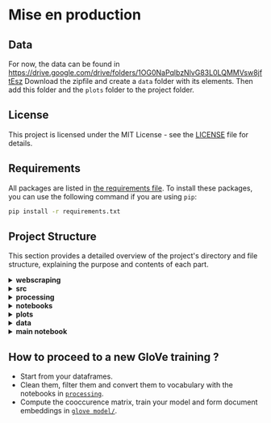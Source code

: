 # Mise en production

## Data

For now, the data can be found in https://drive.google.com/drive/folders/1OG0NaPqlbzNlvG83L0LQMMVsw8jftEsz
Download the zipfile and create a `data` folder with its elements. 
Then add this folder and the `plots` folder to the project folder.

## License
This project is licensed under the MIT License - see the [LICENSE](LICENSE) file for details.

## Requirements

All packages are listed in [the requirements file](requirements.txt). To install these packages, you can use the following command if you are using `pip`:

```bash
pip install -r requirements.txt
```

## Project Structure

This section provides a detailed overview of the project's directory and file structure, explaining the purpose and contents of each part.

<details>
<summary><strong>webscraping</strong></summary>
<br>

### `webscraping/`

- Scripts designed to extract data from the web, facilitating the data collection process for analysis. They can be viewed as an inspiration for future webscrapping, as they will be very hard to use again. 

</details>
<details>
<summary><strong>src</strong></summary>

### `src/`

- The source code for the core functionality of the project.
  
  - [`src/processing/`](src/processing/): All the functions linked use to filter texts on the theme of BigTechs, and text cleaning functions. The `clean()` function is called many times in the project in order to clean uniformally newcoming texts.

  - [`src/GloVe/`](src/GloVe/): 
    - [`glove_functs.py`](src/GloVe/glove_functs.py) contains the main functions to perform the computation of the cooccurrence matric then the training of the GloVe model.
    - [`weights.py`](src/GloVe/weights.py) contains the functions to compute the weighting of embeddings inside a document in order to get the document general embedding.

  - [`src/axes/`](src/axes/): This folder builds all the functions relative to the definition of the axes we want to look at and the projection of embeddings on them.
    - [`axes_definition.py`](src/axes/axes_definition.py) : Here you can find and modify the list of words defining the poles of the axes.
    - [`models.py`](src/axes/models.py): This script loads the embeddings from text format into word2vec format, which is much more manipulable.
    - [`models_dataframes.py`](src/axes/models_dataframes.py): This scripts takes the word2vec embeddings format and computes the cosine of each document with the 2 axes defined. It also filters the texts speaking of specific companies thanks to the filtering words defined in [`filter_words.py`](src/axes/filter_words.py). Then, it stores two dataframes in the `data` folder : a dataframe with all the texts and their cosines with the axes, and a similar one but with information relative to the company of which each text speaks of.The computations and bootstrapping are done with functions in [`projection_functions.py`](src/axes/projection_functions.py) and [`bootstraping.py`](src/axes/bootstraping.py).
    - [`curves_plots.py`](src/axes/curves_plots.py): Builds the main function to plot the cosine between selected sources and axis, with multple parameters available.

  - [`src/Polarization/`](src/Polarization/):
    - [`polarization_functions.py`](src/Polarization/polarization_functions.py): This script contains the functions to compute the polarization of a corpus given two parties, following the method of Gentzkow and al.
    - [`polarization_plots.py`](src/Polarization/polarization_plots.py): This script defines the important function computing and plotting polarization values given parties and multiple variables, and storing the values and the plots in the `data` folder.
    - [`cos_pol.py`](src/Polarization/cos_pol.py): Contains the function plotting the polarization long with the cosine similarity when restricted to an axis.
    - [`word_partisanship.py`](src/Polarization/word_partisanship.py): Functions to compute the partizanship of words or bigrams.

  - [`src/word_analysis/`](src/word_analysis/): This folder contains all the functions to proceed to the different linguistic analysis we built to explain the variations we observed on the different curves. 
    - [`words_variation.py`](src/word_analysis/words_variation.py): Functions to look at the biggest variations for words in embedding between two years. 
    - [`axis_variation.py`](src/word_analysis/axis_variation.py): Functions to look at the words in the poles which are the most responsible for the movement of the corpus towards their respective pole. 
    - [`cluster_words.py`](src/word_analysis/cluster_words.py): main function to perform the spectral clustering of a selectd corpus, also using the functions in [`src/clustering/`](src/clustering/).


</details>
<details>
<summary><strong>processing</strong></summary>

### `processing/`

This folder contains the three notebooks that we use to clean and filter our corpus, and also get the entire vocabulary of our corpus. 

</details>
<details>
<summary><strong>notebooks</strong></summary>

### `notebooks/`

This folder is where we can visualize all our results and do our manipulations. 

- [`glove model/`](notebooks/glove%20model/):
  - [`__main__.ipynb`](notebooks/glove%20model/__main__.ipynb): The notebook is where we can launch the computation of the cooccurence matrix, the training of the GloVe model and the formation of document embeddings. 

- [`define axes/`](notebooks/define%20axes/):
  - [`axes_definition.ipynb`](notebooks/define%20axes/axes_definition.ipynb): This notebook launches the definition of axes, the computation of cosines between the corpus and the axes and the filtering with respect to the BigTechs. 

- [`cosine similarity curves/`](notebooks/cosine%20similarity%20curves/):
  - [`curves.ipynb`](notebooks/cosine%20similarity%20curves/curves.ipynb): The main notebook where we can visualize the evolution of cosine similarity between a corpus and an axis, given multiple variables. 

- [`polarization/`](notebooks/polarization/):
  - [`curves.ipynb`](notebooks/polarization/curves.ipynb): The main notebook to visualize the evolution of the polarization between two sources, given multiple variables, and also compared to the evolution of the cosine similarity on an axis during the same period. 
  - [`polarized_words.ipyn`](notebooks/polarization/polarized_words.ipynb): The notebook to vizualize the most partisan words every year. 

- [`word analysis/`](notebooks/word%20analysis/): Here you can perform all the linguistic analysis built in [`src/word_analysis/`](src/word_analysis/) in order to explain the variation on the preceeding curves. 

</details>
<details>
<summary><strong>plots</strong></summary>

### `plots/`

- This directory houses all graphical outputs generated by the project.

</details>
<details>
<summary><strong>data</strong></summary>

### `data/`

- This directory houses all the inputs used by the project.

</details>
<details>
<summary><strong>main notebook</strong></summary>

### [`main.ipynb`](main.ipynb)

The main notebook to use in order to easily access all the different analysis at the place, and play with the different parameters. This is where all the parameters of the main functions are explained. 

</details>

## How to proceed to a new GloVe training ? 

- Start from your dataframes.
- Clean them, filter them and convert them to vocabulary with the notebooks in [`processing`](processing).
- Compute the cooccurence matrix, train your model and form document embeddings in [`glove model/`](notebooks/glove%20model/). 